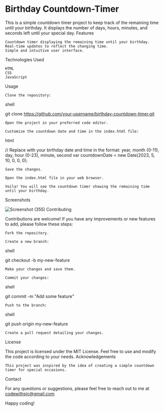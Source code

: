 # Birthday Countdown-Timer

This is a simple countdown timer project to keep track of the remaining time until your birthday. It displays the number of days, hours, minutes, and seconds left until your special day.
Features

    Countdown timer displaying the remaining time until your birthday.
    Real-time updates to reflect the changing time.
    Simple and intuitive user interface.

Technologies Used

    HTML
    CSS
    JavaScript

Usage

    Clone the repository:

shell

git clone https://github.com/your-username/birthday-countdown-timer.git

    Open the project in your preferred code editor.

    Customize the countdown date and time in the index.html file:

html

// Replace with your birthday date and time in the format: year, month (0-11), day, hour (0-23), minute, second
var countdownDate = new Date(2023, 5, 10, 0, 0, 0);

    Save the changes.

    Open the index.html file in your web browser.

    Voila! You will see the countdown timer showing the remaining time until your birthday.

Screenshots

![Screenshot (355)](https://github.com/SurajJCk/Countdown-Timer/assets/33105027/07dc9c5a-cd6f-4a96-8b25-543a86216d1b)
Contributing

Contributions are welcome! If you have any improvements or new features to add, please follow these steps:

    Fork the repository.

    Create a new branch:

shell

git checkout -b my-new-feature

    Make your changes and save them.

    Commit your changes:

shell

git commit -m "Add some feature"

    Push to the branch:

shell

git push origin my-new-feature

    Create a pull request detailing your changes.

License

This project is licensed under the MIT License. Feel free to use and modify the code according to your needs.
Acknowledgements

    This project was inspired by the idea of creating a simple countdown timer for special occasions.


Contact

For any questions or suggestions, please feel free to reach out to me at codewithsjc@gmail.com

Happy coding!
